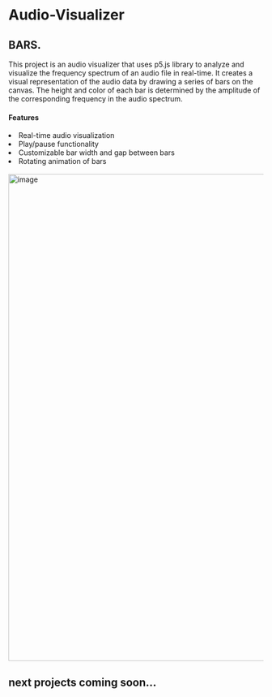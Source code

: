 # Audio-Visualizer
## BARS.
This project is an audio visualizer that uses p5.js library to analyze and visualize the frequency spectrum of an audio file in real-time. 
It creates a visual representation of the audio data by drawing a series of bars on the canvas. The height and color of each bar is determined by 
the amplitude of the corresponding frequency in the audio spectrum.

#### Features
<li>Real-time audio visualization</li>
<li>Play/pause functionality</li>
<li>Customizable bar width and gap between bars</li>
<li>Rotating animation of bars</li>
<br>
<img width="960" alt="image" src="https://user-images.githubusercontent.com/74207315/229544450-7e0e0a27-9635-4643-a55a-94ab0b323fab.png">


## next projects coming soon...
